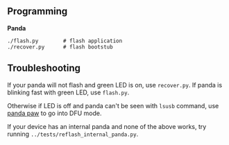 Programming
----

**Panda**

```
./flash.py        # flash application
./recover.py      # flash bootstub
```

Troubleshooting
----

If your panda will not flash and green LED is on, use `recover.py`.
If panda is blinking fast with green LED, use `flash.py`.

Otherwise if LED is off and panda can't be seen with `lsusb` command, use [panda paw](https://comma.ai/shop/products/panda-paw) to go into DFU mode.


If your device has an internal panda and none of the above works, try running `../tests/reflash_internal_panda.py`.
